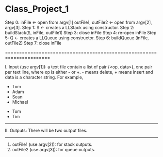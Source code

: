 # Class_Project_1

Step 0: inFile <- open from argv[1]
outFile1, outFile2 <- open from argv[2], argv[3].
Step 1: S <- creates a LLStack using constructor.
Step 2: buildStack(S, inFile, outFile1) 
Step 3: close inFile
Step 4: re-open inFile 
Step 5: Q <- creates a LLQueue using constructor.
Step 6: buildQueue (inFile, outFile2) 
Step 7: close inFile

======================================================================

I. Input (use argv[1]): a text file contain a list of pair {<op, data>}, one pair per text line, 
 where op is either - or +. - means delete, + means insert and data is a character string. 
For example,
+ Tom
+ Adam
+ Sean
+ Michael
- Tom
- Tim
********************************
II. Outputs: There will be two output files.
********************************
1) outFile1 (use argv[2]): for stack outputs.
2) outFile2 (use argv[3]): for queue outputs. 
